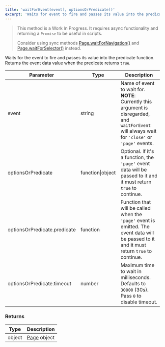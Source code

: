 ```yaml
---
title: 'waitForEvent(event[, optionsOrPredicate])'
excerpt: 'Waits for event to fire and passes its value into the predicate function.'
---
```


<Blockquote mod="warning">

This method is a Work In Progress. It requires async functionality and returning a `Promise` to be useful in scripts.

Consider using sync methods [Page.waitForNavigation()](/javascript-api/xk6-browser/page/waitfornavigation) and [Page.waitForSelector()](/javascript-api/xk6-browser/page/waitforselector) instead.

</Blockquote>

Waits for the event to fire and passes its value into the predicate function. Returns the event data value when the predicate returns `true`.

| Parameter | Type   | Description                               |
| --------- | ------ | ----------------------------------------- |
| event     | string | Name of event to wait for. **NOTE**: Currently this argument is disregarded, and `waitForEvent` will always wait for `'close'` or `'page'` events. |
| optionsOrPredicate | function\|object | Optional. If it's a function, the `'page'` event data will be passed to it and it must return `true` to continue. |
| optionsOrPredicate.predicate | function | Function that will be called when the `'page'` event is emitted. The event data will be passed to it and it must return `true` to continue. |
| optionsOrPredicate.timeout | number | Maximum time to wait in milliseconds. Defaults to `30000` (30s). Pass `0` to disable timeout. |


### Returns

| Type   | Description                                      |
| ------ | ------------------------------------------------ |
| object | [Page](/javascript-api/xk6-browser/page/) object |
